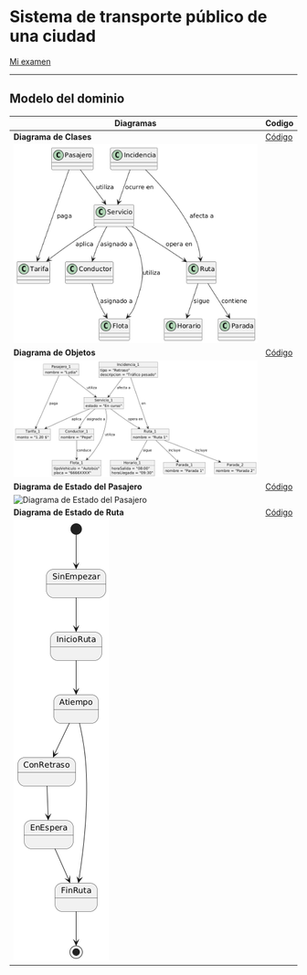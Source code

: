 # Sistema de transporte público de una ciudad

[Mi examen](https://github.com/Ingenieria-Informatica-UNEATLANTICO/app-actividad-post-parcial-lydiaa-gr/blob/main/images/parcialIngenieria.pdf)

---

## Modelo del dominio
| Diagramas                     | Codigo |
| ----------------------------- | ------ |
| **Diagrama de Clases**         | [Código](modelosUML/DiagramaClases.puml) |
| ![Diagrama de Clases](images/DiagramaClases.png) |        |
| **Diagrama de Objetos**        | [Código](modelosUML/DiagramaObjetos.puml) |
| ![Diagrama de Objetos](images/DiagramaObjetos.png) |        |
| **Diagrama de Estado del Pasajero** | [Código](modelosUML/DiagramaEstadoPasajero.puml) |
| ![Diagrama de Estado del Pasajero](images/DiagramaEstadoPasajero.png) |        |
| **Diagrama de Estado de Ruta** | [Código](modelosUML/DiagramaEstadosRuta.puml) |
| ![Diagrama de Estado de Ruta](images/DiagramaEstadosRuta.png) |        |


